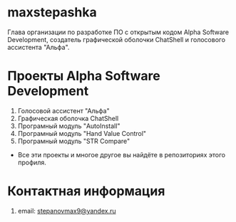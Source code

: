 # maxstepashka
Глава организации по разработке ПО с открытым кодом Alpha Software Development, создатель графической оболочки ChatShell и голосового ассистента "Альфа".
# Проекты Alpha Software Development
1) Голосовой ассистент "Альфа"
2) Графическая оболочка ChatShell
3) Програмный модуль "AutoInstall"
4) Програмный модуль "Hand Value Control"
5) Програмный модуль "STR Compare"
* Все эти проекты и многое другое вы найдёте в репозиториях этого профиля.
# Контактная информация
1) email: stepanovmax9@yandex.ru
<!---
maxstepashka/maxstepashka is a ✨ special ✨ repository because its `README.md` (this file) appears on your GitHub profile.
You can click the Preview link to take a look at your changes.
--->
